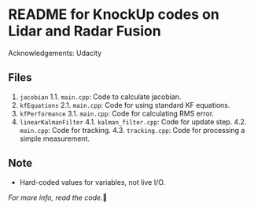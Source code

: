 # README for KnockUp codes on Lidar and Radar Fusion

Acknowledgements: Udacity

## Files
1. `jacobian`
	1.1. `main.cpp`: Code to calculate jacobian.
2. `kfEquations`
	2.1. `main.cpp`: Code for using standard KF equations.
3. `kfPerformance`
	3.1. `main.cpp`: Code for calculating RMS error.
4. `linearKalmanFilter`
	4.1. `kalman_filter.cpp`: Code for update step.
	4.2. `main.cpp`: Code for tracking.
	4.3. `tracking.cpp`: Code for processing a simple measurement.

## Note
- Hard-coded values for variables, not live I/O.

*For more info, read the code.*:monkey:
